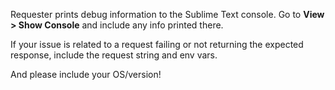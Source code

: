 Requester prints debug information to the Sublime Text console. Go to **View > Show Console** and include any info printed there.

If your issue is related to a request failing or not returning the expected response, include the request string and env vars.

And please include your OS/version!
